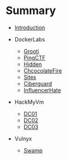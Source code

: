 # Summary

* [Introduction](README.md)

* DockerLabs
  * [Grooti](Dockerlabs/grooti.md)
  * [PingCTF](Dockerlabs/PingCTF.md)
  * [Hidden](Dockerlabs/Hidden.md)
  * [ChcocolateFire](Dockerlabs/ChocolateFire.md)
  * [Sites](Dockerlabs/sites.md)
  * [Ciberguard](Dockerlabs/Ciberguard.md)
  * [InfluencerHate](Dockerlabs/Influencerhate.md)

* HackMyVm
  * [DC01](HackMyVM/DC01.md)
  * [DC02](HackMyVM/DC02.md)
  * [DC03](HackMyVM/DC03.md)

* Vulnyx
  * [Swamp](Vulnyx/Swamp.md)
